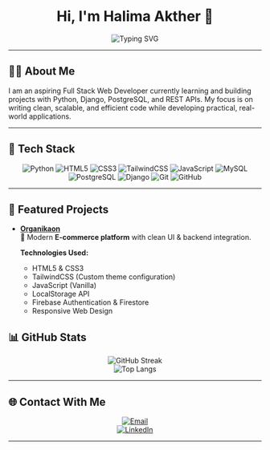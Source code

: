 <!-- Minimal & Professional GitHub Profile README -->

<div align="center">

# Hi, I'm **Halima Akther 👋**

<!-- Typing Effect -->
<img src="https://readme-typing-svg.demolab.com?font=Fira+Code&size=22&pause=1200&color=3CB3B3&center=true&vCenter=true&width=500&lines=Software+Developer;Problem+Solver;Tech+Enthusiast;Open+Source+Contributor" alt="Typing SVG" />

</div>

---

## 🧑‍💻 About Me  
I am an aspiring Full Stack Web Developer currently learning and building projects with Python, Django, PostgreSQL, and REST APIs.
My focus is on writing clean, scalable, and efficient code while developing practical, real-world applications.

---

## 🚀 Tech Stack  

<div align="center">

![Python](https://img.shields.io/badge/Python-3670A0?style=for-the-badge&logo=python&logoColor=ffdd54) 
![HTML5](https://img.shields.io/badge/HTML5-E34F26?style=for-the-badge&logo=html5&logoColor=white) 
![CSS3](https://img.shields.io/badge/CSS3-1572B6?style=for-the-badge&logo=css3&logoColor=white) 
![TailwindCSS](https://img.shields.io/badge/TailwindCSS-06B6D4?style=for-the-badge&logo=tailwind-css&logoColor=white) 
![JavaScript](https://img.shields.io/badge/JavaScript-F7DF1E?style=for-the-badge&logo=javascript&logoColor=000) 
![MySQL](https://img.shields.io/badge/MySQL-005C84?style=for-the-badge&logo=mysql&logoColor=white) 
![PostgreSQL](https://img.shields.io/badge/PostgreSQL-4169E1?style=for-the-badge&logo=postgresql&logoColor=white) 
![Django](https://img.shields.io/badge/Django-092E20?style=for-the-badge&logo=django&logoColor=green) 
![Git](https://img.shields.io/badge/Git-F05032?style=for-the-badge&logo=git&logoColor=white) 
![GitHub](https://img.shields.io/badge/GitHub-181717?style=for-the-badge&logo=github&logoColor=white) 

</div>


---

## 📌 Featured Projects  

- [**Organikaon**](https://github.com/yourusername/organika)  
  🛒 Modern **E-commerce platform** with clean UI & backend integration.  

  **Technologies Used:**  
  - HTML5 & CSS3  
  - TailwindCSS (Custom theme configuration)  
  - JavaScript (Vanilla)  
  - LocalStorage API  
  - Firebase Authentication & Firestore  
  - Responsive Web Design


## 📊 GitHub Stats  

<div align="center">

![GitHub Streak](https://streak-stats.demolab.com?user=yourusername&theme=tokyonight&hide_border=true)  
![Top Langs](https://github-readme-stats.vercel.app/api/top-langs/?username=yourusername&layout=compact&theme=tokyonight&hide_border=true)

</div>

---

## 🌐 Contact With Me  

<div align="center">

[![Email](https://img.shields.io/badge/Email-D14836?style=for-the-badge&logo=gmail&logoColor=white)](mailto:lubnaislam175@gmail.com)  
[![LinkedIn](https://img.shields.io/badge/LinkedIn-0A66C2?style=for-the-badge&logo=linkedin&logoColor=white)](https://www.linkedin.com/in/halima-akther1/)  

</div>


---
